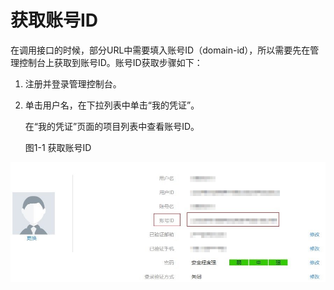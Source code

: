 # 获取账号ID<a name="dli_02_0013"></a>

在调用接口的时候，部分URL中需要填入账号ID（domain-id），所以需要先在管理控制台上获取到账号ID。账号ID获取步骤如下：

1.  注册并登录管理控制台。
2.  单击用户名，在下拉列表中单击“我的凭证”。

    在“我的凭证”页面的项目列表中查看账号ID。

    图1-1 获取账号ID


![](figures/获取账号ID.jpg)

